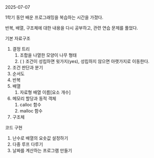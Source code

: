 2025-07-07

1학기 동안 배운 프로그래밍을 복습하는 시간을 가졌다.

반복, 배열, 구조체에 대한 내용을 다시 공부하고, 관련 연습 문제를 풀었다.

기본 자료구조

1. 결정 트리
    1. 조합을 나열한 모양이 나무 형태
    2. ( ) 조건이 성립하면 윗가지(yes), 성립하지 않으면 아랫가지로 이동한다.
2. 조건 판단과 분기
3. 순서도
4. 반복
5. 배열
    1. 자료형 배열 이름[요소 개수]
6. 메모리 할당과 동적 객체
    1. calloc 함수
    2. malloc 함수
7. 구조체

코드 구현
1. 난수로 배열의 요솟값 설정하기
2. 다중 루프 다루기
3. 날짜를 계산하는 프로그램 만들기




